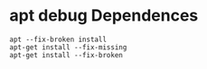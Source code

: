 # apt debug Dependences

```shell
apt --fix-broken install
apt-get install --fix-missing
apt-get install --fix-broken
```
